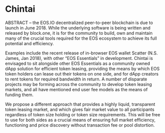 # Chintai

ABSTRACT – the EOS.IO decentralized peer-to-peer blockchain is due to launch in June 2018.  While the underlying software is being written and released by block.one, it is for the community to build, own and maintain many of the crucial tools required for the EOS ecosystem to achieve its full potential and efficiency.  

Examples include the recent release of in-browser EOS wallet Scatter (N.S. James, Jan 2018), with other “EOS Essentials” in development. 
Chintai is envisaged to sit alongside other EOS Essentials as a community owned dApp solution for efficient token leasing, providing the means by which EOS token holders can lease out their tokens on one side, and for dApp creators to rent tokens for required bandwidth in return.  A number of disparate projects may be forming across the community to develop token leasing markets, and all have mentioned end user fee models as the means of funding them.


We propose a different approach that provides a highly liquid, transparent token leasing market, and which gives fair market value to all participants regardless of token size holding or token size requirements.  This will be free to use for both sides as a crucial means of ensuring full market efficiency, functioning and price discovery without transaction fee or pool distortion.

